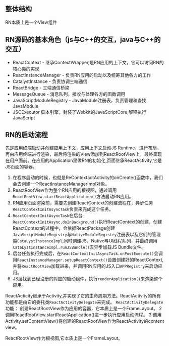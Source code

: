 ## 整体结构
RN本质上是一个View组件

## RN源码的基本角色（js与C++的交互，java与C++的交互）
* ReactContext - 继承ContextWrapper,是RN应用的上下文，它可以访问RN的核心类的实现
* ReactInstanceManager - 负责RN应用的启动以及统筹其他各方的工作
* CatalystInstance - 负责协调三端通信
* ReactBridge - 三端通信桥梁
* MessageQueue - 消息队列，接收与处理各方的函数调用
* JavaScriptModuleRegistry - JavaModule注册表，负责管理和查找JavaModule
* JSCExecutor 脚本引擎，封装了Webkit的JavaScriptCore,解释执行JavaScript

## RN的启动流程
先是应用终端启动并创建应用上下文，应用上下文启动JS Runtime，进行布局，再由应用终端进行渲染，最后将渲染的View添加到ReactRootView上，最终呈现在用户面前。在应用的Application里做RN的初始化,页面继承ReactActivity,它是JS页面的容器。
1. 在程序启动的时候，也就是ReContextactActivity的onCreate()函数中，我们会去创建一个ReactInstanceManagerImpl对象。
2. ReactRootView作为整个RN应用的根视图，通过调用`ReactRootView.startReactApplication()`方法启动RN应用。
3. RN应用页面渲染前，需要先创建ReactContext的创建流程在，异步任务`ReactContextInitAsyncTask`负责来完成这个任务。
4. `ReactContextInitAsyncTask`在后台`ReactContextInitAsync.doInBackground()`执行ReactContext的创建，创建ReactContext的过程中，会依据ReactPackage创建`JavaScriptModuleRegistry`与`NativeModuleRegistry`注册表以及它们的管理类`CataLystInstanceImpl`,同时创建JS、Native与UI线程队列，并最终调用`CataLystInstanceImpl.runJSBundle()`去异步加载JS Bundle文件。
5. 后台任务执行完成后，在`ReactContextInitAsyncTask.onPostExecute()`会调用`ReactInstanceManager.setupReactContext()`设置创建好的ReactContext,并将`ReactRootView`加载进来，并调用RN应用的JS入口`APPRegistry`来启动应用。
6. JS层找到已经注册的对应的启动组件，执行`renderApplication()`来渲染整个应用。

ReactActicity继承于Activity,并实现了它的生命周期方法。ReactActivity的所有功能都是由它的委托类`ReactActivityDelegate`来完成。
`ReactActivityDelegate` 功能：
创建ReactRootView作为应用的容器，它本质上是一个FrameLayout。
2 调用ReactRootView.startReactApplication()进一步执行应用启动流程。
3 调用Activity.setContentView()将创建的ReactRootView作为ReactActivity的content view。

ReactRootView作为根视图,它本质上是一个FrameLayout。